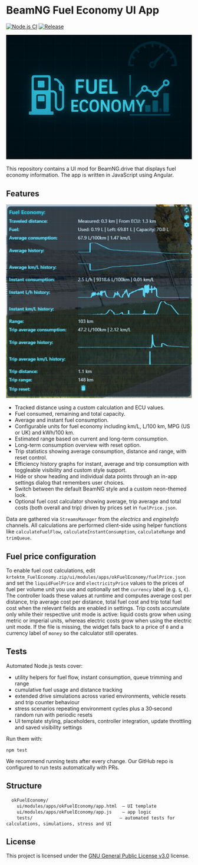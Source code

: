 # BeamNG Fuel Economy UI App

[![Node.js CI](https://github.com/KRtkovo-eu-AI/BeamNG_Fuel_Economy_mod/actions/workflows/node.js.yml/badge.svg)](https://github.com/KRtkovo-eu-AI/BeamNG_Fuel_Economy_mod/actions/workflows/node.js.yml) [![Release](https://img.shields.io/github/v/tag/KRtkovo-eu-AI/BeamNG_Fuel_Economy_mod?sort=semver&label=version)](https://github.com/KRtkovo-eu-AI/BeamNG_Fuel_Economy_mod/tags)

![Fuel Economy](https://raw.githubusercontent.com/KRtkovo-eu-AI/BeamNG_Fuel_Economy_mod/refs/heads/main/okFuelEconomy/ui/modules/apps/okFuelEconomy/app.png "Fuel Economy")

This repository contains a UI mod for BeamNG.drive that displays fuel economy information. The app is written in JavaScript using Angular.

## Features

![Fuel Economy screenshot](https://raw.githubusercontent.com/KRtkovo-eu-AI/BeamNG_Fuel_Economy_mod/refs/heads/main/img/preview.png "Fuel Economy screenshot")

- Tracked distance using a custom calculation and ECU values.
- Fuel consumed, remaining and total capacity.
- Average and instant fuel consumption.
- Configurable units for fuel economy including km/L, L/100 km, MPG (US or UK) and kWh/100 km.
- Estimated range based on current and long-term consumption.
- Long-term consumption overview with reset option.
- Trip statistics showing average consumption, distance and range, with reset control.
- Efficiency history graphs for instant, average and trip consumption with toggleable visibility and custom style support.
- Hide or show heading and individual data points through an in-app settings dialog that remembers user choices.
- Switch between the default BeamNG style and a custom neon-themed look.
- Optional fuel cost calculator showing average, trip average and total costs (both overall and trip) driven by prices set in `fuelPrice.json`.

Data are gathered via `StreamsManager` from the *electrics* and *engineInfo* channels. All calculations are performed client-side using helper functions like `calculateFuelFlow`, `calculateInstantConsumption`, `calculateRange` and `trimQueue`.

## Fuel price configuration

To enable fuel cost calculations, edit `krtektm_FuelEconomy.zip/ui/modules/apps/okFuelEconomy/fuelPrice.json` and set the `liquidFuelPrice` and `electricityPrice` values to the prices of fuel per volume unit you use and optionally set the `currency` label (e.g. `$`, `€`). The controller loads these values at runtime and computes average cost per distance, trip average cost per distance, total fuel cost and trip total fuel cost when the relevant fields are enabled in settings.
Trip costs accumulate only while their respective unit mode is active: liquid costs grow when using metric or imperial units, whereas electric costs grow when using the electric unit mode.
If the file is missing, the widget falls back to a price of `0` and a currency label of `money` so the calculator still operates.

## Tests

Automated Node.js tests cover:

- utility helpers for fuel flow, instant consumption, queue trimming and range
- cumulative fuel usage and distance tracking
- extended drive simulations across varied environments, vehicle resets and trip counter behaviour
- stress scenarios repeating environment cycles plus a 30‑second random run with periodic resets
- UI template styling, placeholders, controller integration, update throttling and saved visibility settings

Run them with:

```
npm test
```

We recommend running tests after every change. Our GitHub repo is configured to run tests automatically with PRs.

## Structure

```
  okFuelEconomy/
    ui/modules/apps/okFuelEconomy/app.html  – UI template
    ui/modules/apps/okFuelEconomy/app.js    – app logic
    tests/                                 – automated tests for calculations, simulations, stress and UI
```

## License

This project is licensed under the [GNU General Public License v3.0](LICENSE) license.

